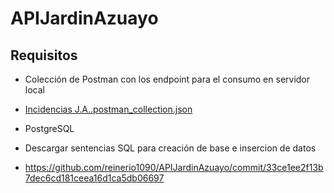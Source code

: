 # APIJardinAzuayo

## Requisitos

- Colección de Postman con los endpoint para el consumo en servidor local
-  [Incidencias J.A..postman_collection.json](https://github.com/reinerio1090/APIJardinAzuayo/files/15448759/Incidencias.J.A.postman_collection.json)

-  PostgreSQL
-  Descargar sentencias SQL para creación de base e insercion de datos
-  https://github.com/reinerio1090/APIJardinAzuayo/commit/33ce1ee2f13b7dec6cd181ceea16d1ca5db06697


